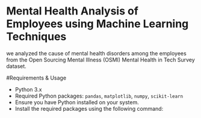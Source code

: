 # Mental Health Analysis of Employees using Machine Learning Techniques

we analyzed the cause of mental health disorders among the employees from the Open Sourcing Mental Illness (OSMI) Mental Health in Tech Survey dataset.

#Requirements & Usage
- Python 3.x
- Required Python packages: `pandas`, `matplotlib`, `numpy`, `scikit-learn`
- Ensure you have Python installed on your system.
- Install the required packages using the following command:
